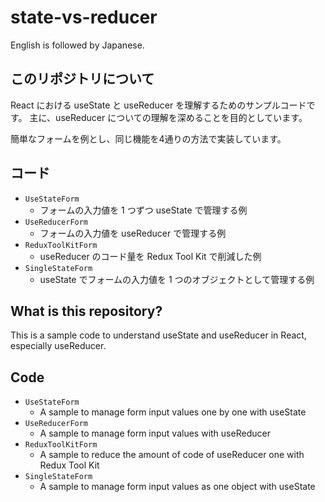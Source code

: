 # state-vs-reducer

English is followed by Japanese.

## このリポジトリについて

React における useState と useReducer を理解するためのサンプルコードです。
主に、useReducer についての理解を深めることを目的としています。

簡単なフォームを例とし、同じ機能を4通りの方法で実装しています。

## コード

- `UseStateForm`
  - フォームの入力値を 1 つずつ useState で管理する例
- `UseReducerForm`
  - フォームの入力値を useReducer で管理する例
- `ReduxToolKitForm`
  - useReducer のコード量を Redux Tool Kit で削減した例
- `SingleStateForm`
  - useState でフォームの入力値を 1 つのオブジェクトとして管理する例

## What is this repository?

This is a sample code to understand useState and useReducer in React, especially useReducer.

## Code

- `UseStateForm`
  - A sample to manage form input values one by one with useState
- `UseReducerForm`
  - A sample to manage form input values with useReducer
- `ReduxToolKitForm`
  - A sample to reduce the amount of code of useReducer one with Redux Tool Kit
- `SingleStateForm`
  - A sample to manage form input values as one object with useState
